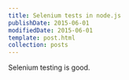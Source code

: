 ```yaml
---
title: Selenium tests in node.js
publishDate: 2015-06-01
modifiedDate: 2015-06-01
template: post.html
collection: posts
---
```


Selenium testing is good.

